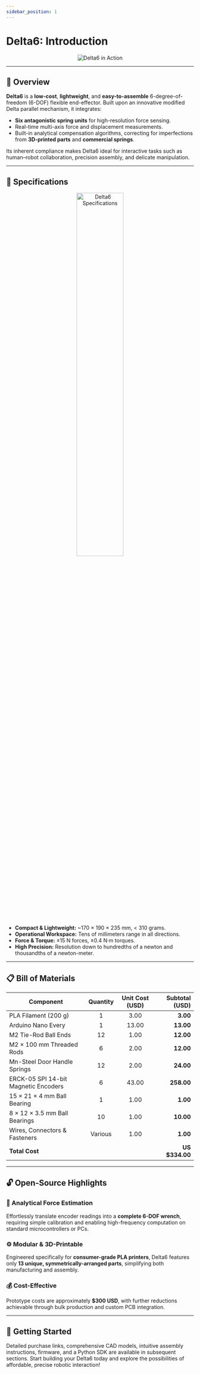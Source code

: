 ```yaml
---
sidebar_position: 1
---
```


# Delta6: Introduction

<div align="center">
  <img src="/delta6/img/online_eval.gif" alt="Delta6 in Action" style={{borderRadius: "10px", boxShadow: "0 4px 8px rgba(0,0,0,0.2)"}} />
</div>

---

## 🚀 Overview

**Delta6** is a **low-cost**, **lightweight**, and **easy-to-assemble** 6-degree-of-freedom (6-DOF) flexible end-effector. Built upon an innovative modified Delta parallel mechanism, it integrates:

- **Six antagonistic spring units** for high-resolution force sensing.
- Real-time multi-axis force and displacement measurements.
- Built-in analytical compensation algorithms, correcting for imperfections from **3D-printed parts** and **commercial springs**.

Its inherent compliance makes Delta6 ideal for interactive tasks such as human–robot collaboration, precision assembly, and delicate manipulation.

---

## 📐 Specifications

<div align="center">
  <img src="/delta6/img/specs.png" alt="Delta6 Specifications" width="50%" style={{borderRadius: "10px"}} />
</div>

- **Compact & Lightweight:** ~170 × 190 × 235 mm, < 310 grams.
- **Operational Workspace:** Tens of millimeters range in all directions.
- **Force & Torque:** ±15 N forces, ±0.4 N·m torques.
- **High Precision:** Resolution down to hundredths of a newton and thousandths of a newton-meter.

---

## 📋 Bill of Materials

| Component                            | Quantity | Unit Cost (USD) | Subtotal (USD) |
| ------------------------------------ | :------: | :-------------: | -------------: |
| PLA Filament (200 g)                 |    1     |      3.00       |       **3.00** |
| Arduino Nano Every                   |    1     |      13.00      |      **13.00** |
| M2 Tie-Rod Ball Ends                 |    12    |      1.00       |      **12.00** |
| M2 × 100 mm Threaded Rods            |    6     |      2.00       |      **12.00** |
| Mn-Steel Door Handle Springs         |    12    |      2.00       |      **24.00** |
| ERCK-05 SPI 14-bit Magnetic Encoders |    6     |      43.00      |     **258.00** |
| 15 × 21 × 4 mm Ball Bearing          |    1     |      1.00       |       **1.00** |
| 8 × 12 × 3.5 mm Ball Bearings        |    10    |      1.00       |      **10.00** |
| Wires, Connectors & Fasteners        | Various  |      1.00       |       **1.00** |
| **Total Cost**                       |          |                 | **US $334.00** |

---

## 🔓 Open-Source Highlights

### 🧠 Analytical Force Estimation

Effortlessly translate encoder readings into a **complete 6-DOF wrench**, requiring simple calibration and enabling high-frequency computation on standard microcontrollers or PCs.

### ⚙️ Modular & 3D-Printable

Engineered specifically for **consumer-grade PLA printers**, Delta6 features only **13 unique, symmetrically-arranged parts**, simplifying both manufacturing and assembly.

### 💰 Cost-Effective

Prototype costs are approximately **$300 USD**, with further reductions achievable through bulk production and custom PCB integration.

---

## 🚧 Getting Started

Detailed purchase links, comprehensive CAD models, intuitive assembly instructions, firmware, and a Python SDK are available in subsequent sections. Start building your Delta6 today and explore the possibilities of affordable, precise robotic interaction!
